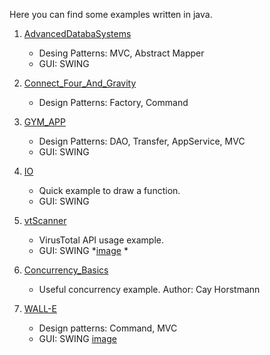 Here you can find some examples written in java.

1. [AdvancedDatabaSystems](https://github.com/jesusvazquez/java_examples/tree/master/AdvancedDatabaseSystems)
	* Desing Patterns: MVC, Abstract Mapper
	* GUI: SWING 
2. [Connect_Four_And_Gravity](https://github.com/jesusvazquez/java_examples/tree/master/Connect_Four_And_Gravity)
	* Design Patterns: Factory, Command
3. [GYM_APP](https://github.com/jesusvazquez/java_examples/tree/master/GYM_APP)
	* Design Patterns: DAO, Transfer, AppService, MVC
	* GUI: SWING
4. [IO](https://github.com/jesusvazquez/java_examples/tree/master/IO)
	* Quick example to draw a function.
	* GUI: SWING
5. [vtScanner](https://github.com/jesusvazquez/java_examples/tree/master/vtScanner)
	* VirusTotal API usage example.
	* GUI: SWING *[image](https://github.com/jesusvazquez/java_examples/blob/master/IO/IO_swing.png) *

6. [Concurrency_Basics](https://github.com/jesusvazquez/java_examples/tree/master/Concurrency_Basics)
	* Useful concurrency example. Author: Cay Horstmann
7. [WALL-E](https://github.com/jesusvazquez/java_examples/tree/master/WALL-E)
	* Design patterns: Command, MVC
	* GUI: SWING [image](https://github.com/jesusvazquez/java_examples/blob/master/WALL-E/walle_swing.png)


